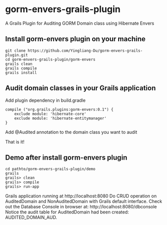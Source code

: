 # gorm-envers-grails-plugin
A Grails Plugin for Auditing GORM Domain class using Hibernate Envers

## Install gorm-envers plugin on your machine
```
git clone https://github.com/Yingliang-Du/gorm-envers-grails-plugin.git
cd gorm-envers-grails-plugin/gorm-envers
grails clean
grails compile
grails install
```
## Audit domain classes in your Grails application

Add plugin dependency in build.gradle
```
compile ("org.grails.plugins:gorm-envers:0.1") {
	exclude module: 'hibernate-core'
	exclude module: 'hibernate-entitymanager'
}
```

Add @Audited annotation to the domain class you want to audit

That is it!

## Demo after install gorm-envers plugin
```
cd pathto/gorm-envers-grails-plugin/demo
grails 
grails> clean
grails> compile
grails> run-app
```

Grails application running at http://localhost:8080
Do CRUD operation on AuditedDomain and NonAuditedDomain with Grails default interface.
Check out the Database Console in browser at: http://localhost:8080/dbconsole
Notice the audit table for AuditedDomain had been created: AUDITED_DOMAIN_AUD.
